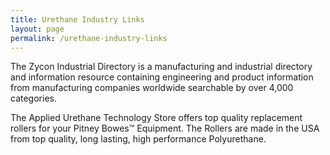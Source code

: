 ```yaml
---
title: Urethane Industry Links
layout: page
permalink: /urethane-industry-links
---
```


The Zycon Industrial Directory is a manufacturing and industrial directory and information resource containing engineering and product information from manufacturing companies worldwide searchable by over 4,000 categories.

The Applied Urethane Technology Store offers top quality replacement rollers for your Pitney Bowes™ Equipment. The Rollers are made in the USA from top quality, long lasting, high performance Polyurethane.

 
